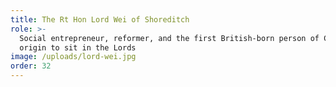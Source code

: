 ```yaml
---
title: The Rt Hon Lord Wei of Shoreditch
role: >-
  Social entrepreneur, reformer, and the first British-born person of Chinese
  origin to sit in the Lords
image: /uploads/lord-wei.jpg
order: 32
---
```


